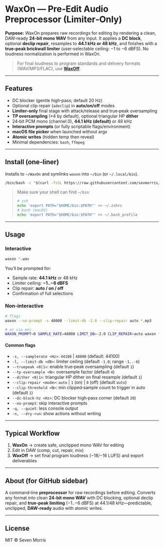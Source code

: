 # WaxOn — Pre‑Edit Audio Preprocessor (Limiter‑Only)

**Purpose:** WaxOn prepares raw recordings for editing by rendering a clean, DAW‑ready **24‑bit mono WAV** from any input. It applies a **DC block**, optional **declip repair**, resamples to **44.1 kHz or 48 kHz**, and finishes with a **true‑peak brickwall limiter** (user‑selectable ceiling: −1 to −6 dBFS). No loudness normalization is performed in WaxOn.

> For final loudness to program standards and delivery formats (WAV/MP3/FLAC), use **[WaxOff](https://github.com/sevmorris/WaxOff)**.

---

## Features

- DC blocker (gentle high‑pass; default 20 Hz)
- Optional clip repair (`adeclip`) in **auto/on/off** modes
- **Limiter‑only** final stage with attack/release and true‑peak oversampling
- **TP oversampling** (×4 by default), optional triangular HP **dither**
- 24‑bit PCM mono (channel 0), **44.1 kHz (default)** or 48 kHz
- **Interactive prompts** (or fully scriptable flags/environment)
- **macOS file picker** when launched without args
- **Atomic writes** (hidden temp then reveal)
- Minimal dependencies: `bash`, `ffmpeg`

---

## Install (one‑liner)

Installs to `~/WaxOn` and symlinks `waxon` into `~/bin` (or `~/.local/bin`).

```bash
/bin/bash -c "$(curl -fsSL https://raw.githubusercontent.com/sevmorris/WaxOn/main/install.sh)"
```

> Make sure your shell can find `~/bin`:
>
> ```bash
> # zsh
> echo 'export PATH="$HOME/bin:$PATH"' >> ~/.zshrc
> # bash (macOS)
> echo 'export PATH="$HOME/bin:$PATH"' >> ~/.bash_profile
> ```

---

## Usage

### Interactive

```bash
waxon *.wav
```

You’ll be prompted for:

- Sample rate: **44.1 kHz** or 48 kHz
- Limiter ceiling: **−1..−6 dBFS**
- Clip repair: **auto / on / off**
- Confirmation of full selections

### Non‑interactive

```bash
# flags
waxon --no-prompt -s 48000 --limit-db -2.0 --clip-repair auto *.mp3

# or via env
WAXON_PROMPT=0 SAMPLE_RATE=48000 LIMIT_DB=-2.0 CLIP_REPAIR=auto waxon *.mp3
```

#### Common flags

- `-s, --samplerate <Hz>`: `44100` | `48000` (default: 44100)
- `-l, --limit-db <dB>`: limiter ceiling (default `-1.0`; range `-1..-6`)
- `--truepeak <0|1>`: enable true‑peak oversampling (default `1`)
- `--tp-oversample <N>`: oversample factor (default `4`)
- `--dither <0|1>`: triangular HP dither on final resample (default `1`)
- `--clip-repair <mode>`: `auto` | `1` (on) | `0` (off) (default `auto`)
- `--clip-threshold <N>`: min clipped‑sample count to trigger in auto (default `1`)
- `--dc-block-hz <Hz>`: DC blocker high‑pass corner (default `20`)
- `--no-prompt`: skip interactive prompts
- `-q, --quiet`: less console output
- `-n, --dry-run`: show actions without writing

---

## Typical Workflow

1. **WaxOn** → create safe, unclipped mono WAV for editing
2. Edit in DAW (comp, cut, repair, mix)
3. **WaxOff** → set final program loudness (−18/−16 LUFS) and export deliverables

---

## About (for GitHub sidebar)

A command‑line **preprocessor** for raw recordings before editing. Converts any format into clean **24‑bit mono WAV** with DC blocking, optional declip repair, and **true‑peak limiting** (−1..−6 dBFS) at 44.1/48 kHz—predictable, unclipped, **DAW‑ready** audio with atomic writes.

---

## License

MIT © Seven Morris
